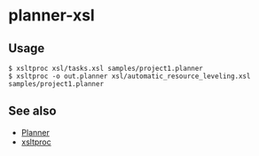 # planner-xsl

## Usage
    $ xsltproc xsl/tasks.xsl samples/project1.planner
    $ xsltproc -o out.planner xsl/automatic_resource_leveling.xsl samples/project1.planner

## See also
- [Planner](https://wiki.gnome.org/Apps/Planner)
- [xsltproc](http://xmlsoft.org/XSLT/xsltproc2.html)
